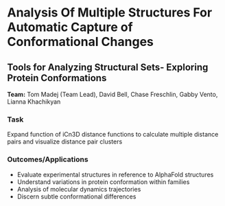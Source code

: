 # Analysis Of Multiple Structures For Automatic Capture of Conformational Changes
## Tools for Analyzing Structural Sets- Exploring Protein Conformations 
**Team:** Tom Madej (Team Lead), David Bell, Chase Freschlin, Gabby Vento, Lianna Khachikyan

### Task 
Expand function of iCn3D distance functions to calculate multiple distance pairs and visualize distance pair clusters 

### Outcomes/Applications 
- Evaluate experimental structures in reference to AlphaFold structures
- Understand variations in protein conformation within families
- Analysis of molecular dynamics trajectories
- Discern subtle conformational differences

